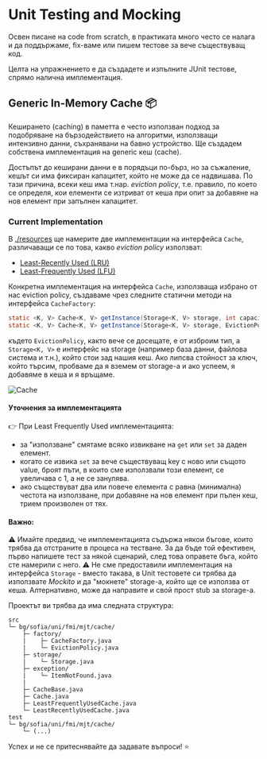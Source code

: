 # Unit Testing and Mocking

Освен писане на code from scratch, в практиката много често се налага и да поддържаме, fix-ваме или пишем тестове за вече съществуващ код.

Целта на упражнението е да създадете и изпълните JUnit тестове, спрямо налична имплементация.

## Generic In-Memory Cache :package:

Кеширането (caching) в паметта е често използван подход за подобряване на бързодействието на алгоритми, използващи интензивно данни, съхранявани на бавно устройство.
Ще създадем собствена имплементация на generic кеш (cache).

Достъпът до кеширани данни е в порядъци по-бърз, но за съжаление, кешът си има фиксиран капацитет, който не може да се надвишава. По тази причина, всеки кеш има т.нар. *eviction policy*, т.е. правило, по което се определя, кои елементи се изтриват от кеша при опит за добавяне на нов елемент при запълнен капацитет.


### Current Implementation

В [./resources](./resources) ще намерите две имплементации на интерфейса `Cache`, различаващи се по това, какво *eviction policy* използват:

- [Least-Recently Used (LRU)](https://en.wikipedia.org/wiki/Cache_replacement_policies#Least_recently_used_(LRU))
- [Least-Frequently Used (LFU)](https://en.wikipedia.org/wiki/Cache_replacement_policies#Least-frequently_used_(LFU))

Конкретна имплементация на интерфейса `Cache`, използваща избрано от нас eviction policy, създаваме чрез следните статични методи на интерфейса `CacheFactory`:

```java
static <K, V> Cache<K, V> getInstance(Storage<K, V> storage, int capacity, EvictionPolicy policy)
static <K, V> Cache<K, V> getInstance(Storage<K, V> storage, EvictionPolicy policy) 
```

където `EvictionPolicy`, както вече се досещате, е от изброим тип, a `Storage<K, V>` е интерфейс на storage (например база данни, файлова система и т.н.), който стои зад нашия кеш. Ако липсва стойност за ключ, който търсим, пробваме да я вземем от storage-a и ако успеем, я добавяме в кеша и я връщаме.

<img src="https://github.com/fmi/java-course/blob/master/06-unit-testing-and-mocking/lab/cache.svg" 
alt="Cache"> 

#### Уточнения за имплементацията

:point_right: При Least Frequently Used имплементацията:
- за "използване" смятаме всяко извикване на `get` или `set` за даден елемент.
- когато се извика `set` за вече съществуващ key с ново или същото value, броят пъти, в които сме използвали този елемент, се увеличава с 1, а не се занулява.
- ако съществуват два или повече елемента с равна (минимална) честота на използване, при добавяне на нов елемент при пълен кеш, трием произволен от тях.

#### Важно:

:warning: Имайте предвид, че имплементацията съдържа някои бъгове, които трябва да отстраните в процеса на тестване. За да бъде той ефективен, първо напишете тест за някой сценарий, след това оправете бъга, който сте намерили с него.
:warning: Не сме предоставили имплементация на интерфейса `Storage` - вместо такава, в Unit тестовете си трябва да използвате *Mockito* и да "мокнете" storage-a, който ще се използва от кеша. Алтернативно, може да направите и свой прост stub за storage-a.

Проектът ви трябва да има следната структура:

```
src
└─ bg/sofia/uni/fmi/mjt/cache/
    ├─ factory/
    |    ├─ CacheFactory.java
    |    └─ EvictionPolicy.java
    ├─ storage/
    |    └─ Storage.java
    ├─ exception/
    |    └─ ItemNotFound.java
    |
    ├─ CacheBase.java
    ├─ Cache.java
    ├─ LeastFrequentlyUsedCache.java
    └─ LeastRecentlyUsedCache.java
test
└─ bg/sofia/uni/fmi/mjt/cache/
    └─ (...)
```

Успех и не се притеснявайте да задавате въпроси! :star: 